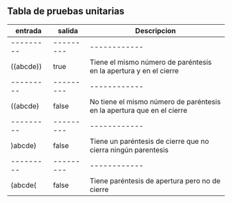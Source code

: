 ## Tabla de pruebas unitarias

| entrada | salida | Descripcion|
|--------- | ---------| ------------|
|--------- | ---------| ------------|
|((abcde)) | true   |  Tiene el mismo número de paréntesis en la apertura y en el cierre|
|--------- | ---------| ------------|
|((abcde)  | false  | No tiene el mismo número de paréntesis en la apertura que en el cierre |
|--------- | ---------| ------------|
|)abcde)  | false   |   Tiene un paréntesis de cierre que no cierra ningún parentesis |
|--------- | ---------| ------------|
|(abcde(  | false   |   Tiene paréntesis de apertura pero no de cierre |